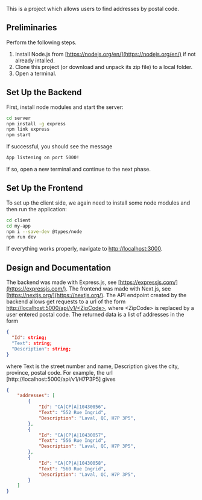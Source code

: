 This is a project which allows users to find addresses by postal code. 

## Preliminaries
Perform the following steps.
1. Install Node.js from [https://nodejs.org/en/](https://nodejs.org/en/) if not already intalled.
2. Clone this project (or download and unpack its zip file) to a local folder.
3. Open a terminal.

## Set Up the Backend
First, install node modules and start the server:
```bash
cd server
npm install -g express
npm link express
npm start
```
If successful, you should see the message
```bash
App listening on port 5000!
```
If so, open a new terminal and continue to the next phase.

## Set Up the Frontend
To set up the client side, we again need to install some node modules and then run the application:
```bash
cd client
cd my-app
npm i --save-dev @types/node
npm run dev
```
If everything works properly, navigate to [http://localhost:3000](http://localhost:3000).   

## Design and Documentation

 The backend was made with Express.js, see [https://expressjs.com/](https://expressjs.com/). The frontend was made with Next.js, see [https://nextjs.org/](https://nextjs.org/). The API endpoint created by the backend allows get requests to a url of the form [http://localhost:5000/api/v1/\<ZipCode\>](http://localhost:5000/api/v1/\<ZipCode\>), where \<ZipCode\> is replaced by a user entered postal code. 
The returned data is a list of addresses in the form 
```json
{
  "Id": string;
  "Text": string;
  "Description": string;
}
```
where Text is the street number and name, Description gives the city, province, postal code. For example, the url [http://localhost:5000/api/v1/H7P3P5] gives 

```json
{
    "addresses": [
        {
            "Id": "CA|CP|A|10430056",
            "Text": "552 Rue Ingrid",
            "Description": "Laval, QC, H7P 3P5",
        },
        {
            "Id": "CA|CP|A|10430057",
            "Text": "556 Rue Ingrid",
            "Description": "Laval, QC, H7P 3P5",
        },
        {
            "Id": "CA|CP|A|10430058",
            "Text": "560 Rue Ingrid",
            "Description": "Laval, QC, H7P 3P5",
        }
    ]
}
```

 

